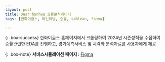 ```yaml
---
layout: post
title: Dear hanhwa 승률분석데이터
tags: [한화이글스, 머신러닝, 승률, tableau, figma]

---
```


{: .box-success}
한화이글스 홈페이지에서 크롤링하여 2024년 시즌성적을 수집하여 승률관련한 EDA를 진행하고, 경기예측서비스 및 시각화 분석자료를 사용자에게 제공

{: .box-note}
**서비스시뮬레이션 페이지 :** [Figma](https://m.site.naver.com/1zM8z)


